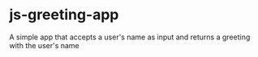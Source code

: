 # js-greeting-app
A simple app that accepts a user's name as input and returns a greeting with the user's name
